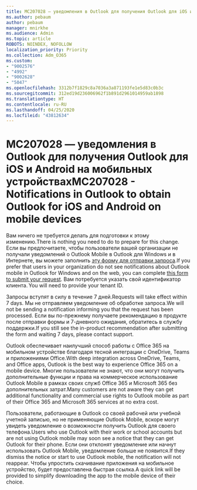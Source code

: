 ```yaml
---
title: MC207028 — уведомления в Outlook для получения Outlook для iOS и Android на мобильных устройствах
ms.author: pebaum
author: pebaum
manager: mnirkhe
ms.audience: Admin
ms.topic: article
ROBOTS: NOINDEX, NOFOLLOW
localization_priority: Priority
ms.collection: Adm_O365
ms.custom:
- "9002576"
- "4992"
- "9002628"
- "5047"
ms.openlocfilehash: 3312b7f1829c8a7036a3a871193fe1e5d83c0b3c
ms.sourcegitcommit: 312ed19d236006962f1b891d2961014959ab1898
ms.translationtype: HT
ms.contentlocale: ru-RU
ms.lasthandoff: 04/25/2020
ms.locfileid: "43812634"
---
```

# <a name="mc207028---notifications-in-outlook-to-obtain-outlook-for-ios-and-android-on-mobile-devices"></a><span data-ttu-id="49345-102">MC207028 — уведомления в Outlook для получения Outlook для iOS и Android на мобильных устройствах</span><span class="sxs-lookup"><span data-stu-id="49345-102">MC207028 - Notifications in Outlook to obtain Outlook for iOS and Android on mobile devices</span></span>

<span data-ttu-id="49345-103">Вам ничего не требуется делать для подготовки к этому изменению.</span><span class="sxs-lookup"><span data-stu-id="49345-103">There is nothing you need to do to prepare for this change.</span></span> <span data-ttu-id="49345-104">Если вы предпочитаете, чтобы пользователи вашей организации не получали уведомлений о Outlook Mobile в Outlook для Windows и в Интернете, вы можете заполнить [эту форму для отправки запроса](https://aka.ms/MC207028).</span><span class="sxs-lookup"><span data-stu-id="49345-104">If you prefer that users in your organization do not see notifications about Outlook mobile in Outlook for Windows and on the web, you can complete [this form to submit your request](https://aka.ms/MC207028).</span></span><span data-ttu-id="49345-105"> Вам потребуется указать свой идентификатор клиента.</span><span class="sxs-lookup"><span data-stu-id="49345-105"> You will need to provide your tenant ID.</span></span> 

<span data-ttu-id="49345-106">Запросы вступят в силу в течение 7 дней.</span><span class="sxs-lookup"><span data-stu-id="49345-106">Requests will take effect within 7 days.</span></span> <span data-ttu-id="49345-107">Мы не отправляем уведомление об обработке запроса.</span><span class="sxs-lookup"><span data-stu-id="49345-107">We will not be sending a notification informing you that the request has been processed.</span></span> <span data-ttu-id="49345-108">Если вы по-прежнему получаете рекомендацию в продукте после отправки формы и 7-дневного ожидания, обратитесь в службу поддержки.</span><span class="sxs-lookup"><span data-stu-id="49345-108">If you still see the in-product recommendation after submitting the form and waiting 7 days, please contact support.</span></span>

<span data-ttu-id="49345-109">Outlook обеспечивает наилучший способ работы с Office 365 на мобильном устройстве благодаря тесной интеграции с OneDrive, Teams и приложениями Office.</span><span class="sxs-lookup"><span data-stu-id="49345-109">With deep integration across OneDrive, Teams, and Office apps, Outlook is the best way to experience Office 365 on a mobile device.</span></span> <span data-ttu-id="49345-110">Многие пользователи не знают, что они могут получить дополнительные функции и права на коммерческое использование Outlook Mobile в рамках своих служб Office 365 и Microsoft 365 без дополнительных затрат.</span><span class="sxs-lookup"><span data-stu-id="49345-110">Many customers are not aware they can get additional functionality and commercial use rights to Outlook mobile as part of their Office 365 and Microsoft 365 services at no extra cost.</span></span>

<span data-ttu-id="49345-111">Пользователи, работающие в Outlook со своей рабочей или учебной учетной записью, но не применяющие Outlook Mobile, вскоре могут увидеть уведомление о возможности получить Outlook для своего телефона.</span><span class="sxs-lookup"><span data-stu-id="49345-111">Users who use Outlook with their work or school accounts but are not using Outlook mobile may soon see a notice that they can get Outlook for their phone.</span></span> <span data-ttu-id="49345-112">Если они отклонят уведомление или начнут использовать Outlook Mobile, уведомление больше не появится.</span><span class="sxs-lookup"><span data-stu-id="49345-112">If they dismiss the notice or start to use Outlook mobile, the notification will not reappear.</span></span> <span data-ttu-id="49345-113">Чтобы упростить скачивание приложения на мобильное устройство, будет предоставлена быстрая ссылка.</span><span class="sxs-lookup"><span data-stu-id="49345-113">A quick link will be provided to simplify downloading the app to the mobile device of their choice.</span></span>
